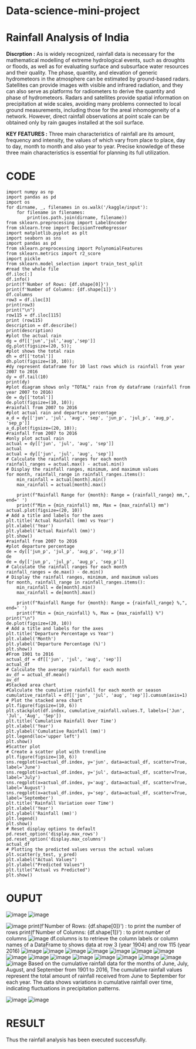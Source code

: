 # Data-science-mini-project
# Rainfall Analysis of India
**Discrption :**
As is widely recognized, rainfall data is necessary for the mathematical modelling of extreme hydrological events, such as droughts or floods, as well as for evaluating surface and subsurface water resources and their quality. The phase, quantity, and elevation of generic hydrometeors in the atmosphere can be estimated by ground-based radars. Satellites can provide images with visible and infrared radiation, and they can also serve as platforms for radiometers to derive the quantity and phase of hydrometeors. Radars and satellites provide spatial information on precipitation at wide scales, avoiding many problems connected to local ground measurements, including those for the areal inhomogeneity of a network. However, direct rainfall observations at point scale can be obtained only by rain gauges installed at the soil surface.

**KEY FEATURES :**
Three main characteristics of rainfall are its amount, frequency and intensity, the values of which vary from place to place, day to day, month to month and also year to year. Precise knowledge of these three main characteristics is essential for planning its full utilization.

# CODE
```
import numpy as np 
import pandas as pd 
import os
for dirname, _, filenames in os.walk('/kaggle/input'):
    for filename in filenames:
        print(os.path.join(dirname, filename))
from sklearn.preprocessing import LabelEncoder
from sklearn.tree import DecisionTreeRegressor
import matplotlib.pyplot as plt
import seaborn as sns
import pandas as pd
from sklearn.preprocessing import PolynomialFeatures
from sklearn.metrics import r2_score
import pickle
from sklearn.model_selection import train_test_split
#read the whole file 
df.iloc[:]
df.info()
print(f'Number of Rows: {df.shape[0]}')
print(f'Number of Columns: {df.shape[1]}')
df.columns
row3 = df.iloc[3]
print(row3)
print("\n")
row115 = df.iloc[115]
print (row115)
description = df.describe()
print(description)
#plot the actual rain 
dg = df[['jun','jul','aug','sep']]
dg.plot(figsize=(20, 5));
#plot shows the total rain 
dh = df[['total']]
dh.plot(figsize=(10, 10));
#dy represent dataframe for 10 last rows which is rainfall from year 2007 to 2016 
dy = df.tail(10)
print(dy)
#plot diagram shows only "TOTAL" rain from dy dataframe (rainfall from year 2007 to 2016)
de = dy[['total']]
de.plot(figsize=(10, 10));
#rainfall from 2007 to 2016
#plot actual rain and departure percentage 
a_d = dy[['jun', 'jul', 'aug', 'sep', 'jun_p', 'jul_p', 'aug_p', 'sep_p']]
a_d.plot(figsize=(20, 10));
#rainfall from 2007 to 2016
#only plot actual rain 
actual = dy[['jun', 'jul', 'aug', 'sep']]
actual
actual = dy[['jun', 'jul', 'aug', 'sep']]
# Calculate the rainfall ranges for each month
rainfall_ranges = actual.max() - actual.min()
# Display the rainfall ranges, minimum, and maximum values
for month, rainfall_range in rainfall_ranges.items():
    min_rainfall = actual[month].min()
    max_rainfall = actual[month].max()
    
    print(f"Rainfall Range for {month}: Range = {rainfall_range} mm,", end=' ')
    print(f"Min = {min_rainfall} mm, Max = {max_rainfall} mm")
actual.plot(figsize=(20, 10))
# Add a title and labels for the axes
plt.title('Actual Rainfall (mm) vs Year')
plt.xlabel('Year')
plt.ylabel('Actual Rainfall (mm)')
plt.show()
#rainfall from 2007 to 2016
#plot departure percentage 
de = dy[['jun_p', 'jul_p', 'aug_p', 'sep_p']]
de
de = dy[['jun_p', 'jul_p', 'aug_p', 'sep_p']]
# Calculate the rainfall ranges for each month
rainfall_ranges = de.max() - de.min()
# Display the rainfall ranges, minimum, and maximum values
for month, rainfall_range in rainfall_ranges.items():
    min_rainfall = de[month].min()
    max_rainfall = de[month].max()
    
    print(f"Rainfall Range for {month}: Range = {rainfall_range} %,", end=' ')
    print(f"Min = {min_rainfall} %, Max = {max_rainfall} %")
print("\n")
de.plot(figsize=(20, 10))
# Add a title and labels for the axes
plt.title('Departure Percentage vs Year')
plt.xlabel('Month')
plt.ylabel('Departure Percentage (%)')
plt.show()
#From 1901 to 2016
actual_df = df[['jun', 'jul', 'aug', 'sep']]
actual_df
# Calculate the average rainfall for each month
av_df = actual_df.mean()
av_df
#Stacked area chart
#Calculate the cumulative rainfall for each month or season
cumulative_rainfall = df[['jun', 'jul', 'aug', 'sep']].cumsum(axis=1)
# Plot the stacked area chart
plt.figure(figsize=(10, 6))
plt.stackplot(df.index, cumulative_rainfall.values.T, labels=['Jun', 'Jul', 'Aug', 'Sep'])
plt.title('Cumulative Rainfall Over Time')
plt.xlabel('Year')
plt.ylabel('Cumulative Rainfall (mm)')
plt.legend(loc='upper left')
plt.show()
#Scatter plot
# Create a scatter plot with trendline
plt.figure(figsize=(10, 6))
sns.regplot(x=actual_df.index, y='jun', data=actual_df, scatter=True, label='June')
sns.regplot(x=actual_df.index, y='jul', data=actual_df, scatter=True, label='July')
sns.regplot(x=actual_df.index, y='aug', data=actual_df, scatter=True, label='August')
sns.regplot(x=actual_df.index, y='sep', data=actual_df, scatter=True, label='September')
plt.title('Rainfall Variation over Time')
plt.xlabel('Year')
plt.ylabel('Rainfall (mm)')
plt.legend()
plt.show()
# Reset display options to default
pd.reset_option('display.max_rows')
pd.reset_option('display.max_columns')
actual_df
# Plotting the predicted values versus the actual values
plt.scatter(y_test, y_pred)
plt.xlabel("Actual Values")
plt.ylabel("Predicted Values")
plt.title("Actual vs Predicted")
plt.show()
```
# OUPUT
![image](https://github.com/sathiya7g/Data-science-mini-project/blob/e949b4308a72962fe55aa2e5b668981279d016f7/output1.png)
![image](https://github.com/sathiya7g/Data-science-mini-project/blob/main/output%202.png)

![image](https://github.com/sathiya7g/Data-science-mini-project/blob/main/output3.png)
print(f'Number of Rows: {df.shape[0]}') : to print the number of rows
print(f'Number of Columns: {df.shape[1]}') : to print number of columns
![image](https://github.com/sathiya7g/Data-science-mini-project/blob/main/output%204.png)
df.columns is to retrieve the column labels or column names of a DataFrame
to shows data at row 3 (year 1904) and row 115 (year 2016)
![image](https://github.com/sathiya7g/Data-science-mini-project/blob/main/output%205.png)
![image](https://github.com/sathiya7g/Data-science-mini-project/blob/main/output%206.png)
![image](https://github.com/sathiya7g/Data-science-mini-project/blob/main/output%206.1.png)
![image](https://github.com/sathiya7g/Data-science-mini-project/blob/main/output%207.png)
![image](https://github.com/sathiya7g/Data-science-mini-project/blob/main/output%208.png)
![image](https://github.com/sathiya7g/Data-science-mini-project/blob/main/output%209.png)
![image](https://github.com/sathiya7g/Data-science-mini-project/blob/main/output%2010.png)
![image](https://github.com/sathiya7g/Data-science-mini-project/blob/main/output%2011.png)
![image](https://github.com/sathiya7g/Data-science-mini-project/blob/main/output12.png)
![image](https://github.com/sathiya7g/Data-science-mini-project/blob/main/output%2013.png)
![image](https://github.com/sathiya7g/Data-science-mini-project/blob/main/output%2014.png)
![image](https://github.com/sathiya7g/Data-science-mini-project/blob/main/output%2015.png)
![image](https://github.com/sathiya7g/Data-science-mini-project/blob/main/output%2016.png)
![image](https://github.com/sathiya7g/Data-science-mini-project/blob/main/output%2017.png)
![image](https://github.com/sathiya7g/Data-science-mini-project/blob/main/output%2018.png)
![image](https://github.com/sathiya7g/Data-science-mini-project/blob/main/output%2019.png)
Based on the cumulative rainfall data for the months of June, July, August, and September from 1901 to 2016,
The cumulative rainfall values represent the total amount of rainfall received from June to September for each year. 
The data shows variations in cumulative rainfall over time, indicating fluctuations in precipitation patterns.

![image](https://github.com/sathiya7g/Data-science-mini-project/blob/main/output%2021.png)
![image](https://github.com/sathiya7g/Data-science-mini-project/blob/main/output%2022.png)


# RESULT

Thus the rainfall analysis has been executed successfully.
